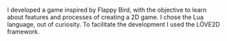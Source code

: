 I developed a game inspired by Flappy Bird, with the objective to learn about features and processes of creating a 2D game.
I chose the Lua language, out of curiosity. To facilitate the development I used the LÖVE2D framework.
